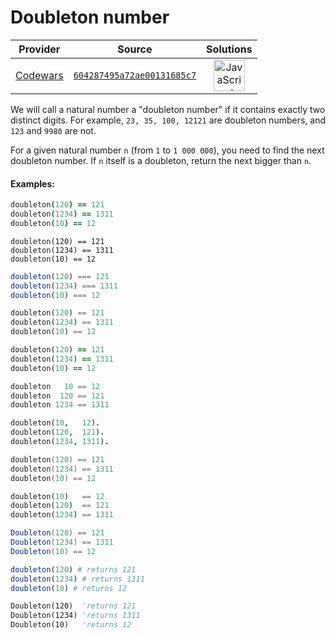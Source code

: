 [_metadata_:generated]: - "true"

# Doubleton number

<!-- INFO TABLE BEGIN -->

| Provider                                        | Source                                                                               | Solutions                                                                                                                                                    |
| :---------------------------------------------: | :----------------------------------------------------------------------------------: | :----------------------------------------------------------------------------------------------------------------------------------------------------------: |
| [Codewars](../../../docs/providers/Codewars.md) | [`604287495a72ae00131685c7`](https://www.codewars.com/kata/604287495a72ae00131685c7) | [<img src="https://res.cloudinary.com/rascaltwo/image/upload/v1631924076/javascript_ehszr7.svg" alt="JavaScript" title="JavaScript" width="50" />](solve.js) |

<!-- INFO TABLE END -->

We will call a natural number a "doubleton number" if it contains exactly two distinct digits. For example, `23, 35, 100, 12121` are doubleton numbers, and `123` and `9980` are not. 

For a given natural number `n` (from `1` to `1 000 000`), you need to find the next doubleton number. If `n` itself is a doubleton, return the next bigger than `n`.

#### Examples:

```coffeescript
doubleton(120) == 121
doubleton(1234) == 1311
doubleton(10) == 12
```
```crystal
doubleton(120) == 121
doubleton(1234) == 1311
doubleton(10) == 12
```
```javascript
doubleton(120) === 121
doubleton(1234) === 1311
doubleton(10) === 12
```
```python
doubleton(120) == 121
doubleton(1234) == 1311
doubleton(10) == 12
```
```ruby
doubleton(120) == 121
doubleton(1234) == 1311
doubleton(10) == 12
```
```haskell
doubleton   10 == 12
doubleton  120 == 121
doubleton 1234 == 1311
```
```prolog
doubleton(10,   12).
doubleton(120,  121).
doubleton(1234, 1311).
```
```swift
doubleton(120) == 121
doubleton(1234) == 1311
doubleton(10) == 12
```
```rust
doubleton(10)   == 12
doubleton(120)  == 121
doubleton(1234) == 1311
```
```csharp
Doubleton(120) == 121
Doubleton(1234) == 1311
Doubleton(10) == 12
```
```julia
doubleton(120) # returns 121
doubleton(1234) # returns 1311
doubleton(10) # returns 12
```
```vb
Doubleton(120)  'returns 121
Doubleton(1234) 'returns 1311
Doubleton(10)   'returns 12
```


